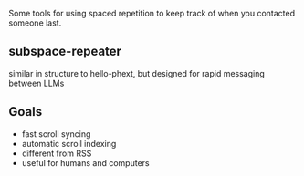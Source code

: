 Some tools for using spaced repetition to keep track of when you contacted someone last.

subspace-repeater
-----------------
similar in structure to hello-phext, but designed for rapid messaging between LLMs

Goals
-----
* fast scroll syncing
* automatic scroll indexing
* different from RSS
* useful for humans and computers
